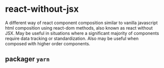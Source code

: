 # react-without-jsx

A different way of react component composition similar to vanilla javascript html composition using react-dom methods, also known as react without JSX.
May be useful in situations where a significant majority of components require data tracking or standardization. Also may be useful when composed with higher order components.

## packager `yarn`
